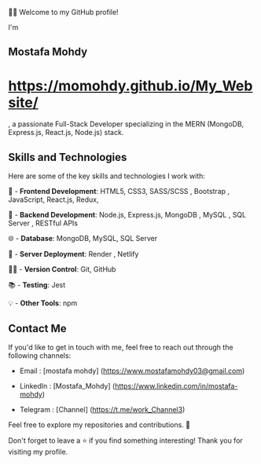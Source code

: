 👨‍🏫 Welcome to my GitHub profile!

I'm 
## Mostafa Mohdy

# https://momohdy.github.io/My_Website/

, a passionate Full-Stack Developer specializing in the MERN (MongoDB, Express.js, React.js, Node.js) stack.

## Skills and Technologies

Here are some of the key skills and technologies I work with:

 🌿 - **Frontend Development**: HTML5, CSS3, SASS/SCSS , Bootstrap , JavaScript, React.js, Redux, 
 
 🤝 - **Backend Development**: Node.js, Express.js, MongoDB , MySQL , SQL Server , RESTful APIs
 
 🌐 - **Database**: MongoDB, MySQL, SQL Server 
 
 📖 - **Server Deployment**: Render , Netlify
 
 👩‍🎓 - **Version Control**: Git, GitHub

 📚 - **Testing**: Jest
 
 💡  - **Other Tools**: npm
 
 
 ## Contact Me

If you'd like to get in touch with me, feel free to reach out through the following channels:

- Email : [mostafa mohdy] (https://www.mostafamohdy03@gmail.com)
  
- LinkedIn : [Mostafa_Mohdy]  (https://www.linkedin.com/in/mostafa-mohdy)
  
- Telegram : [Channel]  (https://t.me/work_Channel3)

Feel free to explore my repositories and contributions. 🌟

Don't forget to leave a ⭐️ if you find something interesting! Thank you for visiting my profile.

